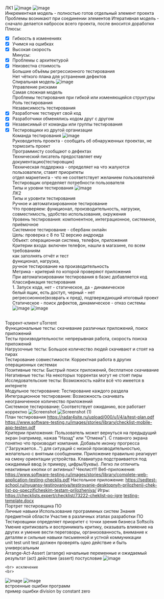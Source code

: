 <BR> ЛК1
![image](https://user-images.githubusercontent.com/50214016/213662701-8126664d-256c-4b04-8c32-9e9ae7ab51f6.png)
![image](https://user-images.githubusercontent.com/50214016/213662742-e798724a-50ca-4ef6-b9c2-5b015370bbcb.png)
<br> Инкрементная модель - полностью готов отдельный элемент проекта
  Проблемы возникают при соединении элементов
 Итеративная модель - сначало делается набросок всего проекта, после вносится доработки
<br> Плюсы:
  - [X] Гибкость в изменениях
  - [X] Учимся на ошибках
  - [X] Высокая скорость
<br> Минусы:
  - [X] Проблемы с архитектурой 
  - [X] Неизвестна стоимость
<br> Большие объёмы регрессионного тестирования
<br> Нет чёткого плана для устранения дефектов
<BR> Спиральная модель
  ![image](https://user-images.githubusercontent.com/50214016/213664565-c2fcbf8e-a7d7-4daf-937d-61bb9413cc3d.png)
<br> Управление рисками
<br> Самая сложная модель
  <br> Проблемы тестирования при гибкой или изменяющейся структуры
  <br> Роль тестирования
  <br> Независимость тестирования
  - [x] Разработчик тестирует свой код
  - [x] Разработчики обменялись кодом друг с другом
  - [x] Независимый от команды или группы тестирования
  - [x] Тестировщики из другой организации
  <br> Команда тестирования
  ![image](https://user-images.githubusercontent.com/50214016/213667248-e53166f2-0a59-4498-aa6a-a1a8d0912ac0.png)
<br> Руководитель проекта - сообщать об обнаруженных проектах, не тормозить проект
  <br> Программисту сообщают о дефектах
  <br> Технический писатель предоставляет ему документацию(тестировщик)
  <br> Техническая поддержка - определяет на что жалуются пользователи, ставят приоритеты
  <br> отдел маркетинга - что не соответствует желанием пользователей
  <br> Тестировщик определяет потребности пользователя
  <br> Типы и уровни тестирования
  ![image](https://user-images.githubusercontent.com/50214016/213669734-65e8bac1-8a69-4956-bc87-86110e618eae.png)
<BR> ЛК2
  <BR> Типы и уровнти тестирования
    <BR> Ручное и автоматизированное тестирование 
      <br> Что проверяем: функционал, производительность, нагрузки, совместимость, удобство использования, окружения
      <BR> Уровень тестирования: компонентное, интеграционное, системное, приёмочное
        <BR> Системное тестирование - сбербанк онлайн
          <BR> Цель: проверка с 8 по 12 версию андроида
            <BR> Объект: операционная система, телефон, приложения
              <BR> Критерии входа: включен телефон, нашли в магазине, по всем требованиям
                <BR> как заполнять отчёт и тест
                  <BR> функционал, нагрузка, 
                    <BR> ручное тестирование на производительность
                      <BR> Метрика - критерий по которой проверяют приложения
                        <BR> При автоматизировании тестирования в базис добавляется код
                          <BR> Классификация тестирования
                            <BR> 1. Запуск кода, нет - статическое, да - динамическое
                              <BR> белый ящик, есть доступ, черный - нет
                                <BR> регрессионное(возврать к пред), подтверждающий итоговый проект
                                  <BR> Статическое - поиск дефектов, динамическое - отказ системы
                                    ![image](https://user-images.githubusercontent.com/50214016/215058319-4244b3b4-7b26-4918-af8e-d555eb2f9bb1.png)
                                    ![image](https://user-images.githubusercontent.com/50214016/215058463-5e588c04-aed9-4ac5-b544-f258df3700e4.png)

<BR> Торрент-клиент uTorrent
  <BR> Функциональные тесты: скачивание различных приложений, поиск приложений
    <BR> Тесты производительности: непрерывная работа, скорость поиска приложений
      <BR> Нагрузочные тесты: Большое количество людей скачивают и стоят на пирах
        <BR> Тестирование совместимости: Корректная работа в других операционных системах
          <BR> Позитивные тесты: Быстрый поиск приложений, бесплатное скачивание
            <BR> Негативные тесты: На некоторых торрентах могут не стоят пиры
              <BR> Исследовательские тесты: Возможность найти всё что имеется в интернете
                <BR> Модульное тестирование: Тестирование каждого раздела
                  <BR> Интеграционное тестирование: Возможность скачивать неограниченное количество приложений
                    <BR> Системное тестирование: Соответствует ожиданию, все работает корректно 
![Screenshot](https://user-images.githubusercontent.com/97594123/219617686-a9e32a2a-f1f0-4be8-82e0-316e95e57f5f.png)
![Screenshot (1)](https://user-images.githubusercontent.com/97594123/219617692-539a9f05-95e6-45d7-bee2-15a89de9a62f.png)
<br> План тестирования
https://radar4site.ru/upload/000/u1/4/a/test-plan.pdf
https://www.software-testing.ru/images/stories/library/checklist-mobile-app-testen.pdf
<BR> Критерии приложения:
Пользователь может вернуться на предыдущий
экран (например, нажав "Назад" или
"Отмена").
 С главного экрана понятно что производит компания.
 Добавьте иконку прогресса ("Загружается…")
для ситуаций с низкой производительностью,
желательно с внятным сообщением.
Приложение правильно реагирует на смену
ориентации устройства.
Клавиатура подстраивается под ожидаемый
ввод (к примеру, цифры/буквы).
Легко ли отличить неактивные кнопки от
активных?
  Чеклист!!!
Веб-приложения: https://www.software-testing.ru/images/stories/library/complete-web-application-testing-checklis.pdf
Настольное приложение: https://sedtest-school.ru/nyuansy-testirovaniya/testirovanie-desktopnyh-prilozhenij-chek-list-po-speczificheskim-testam-prilozheniya/
Игры: https://checklists.expert/checklist/73222-cheklist-po-igre
[testing-template.docx](https://github.com/qune4q/6sem/files/10880762/testing-template.docx)
<br> Портрет тестировщика ПО
  <BR> Личные навыки
    Использование программных систем
    Знания предметной области
    Участие в различных этапах разработки ПО
Тестировщики определяет приоритет с точки зрения бизнеса
Softscils
    Умение критиковать и воспринимать критику, оказывать влияение на других и умение вести переговоры, организованность, внимание к деталям и сильные навыки письменной и устной коммуникации
    <br> unit test
unit test должен проверять одно действие и быть универсальным
    <br> Arrange-Act-Assert
    (arrange) начальные переменные и ожидаемый результат
    (act) действие
    (assert) постусловие
    ![image](https://user-images.githubusercontent.com/50214016/224287180-a1c61a9b-2f8f-443a-8b6a-cf319d272768.png)
    
    <br> исключение
    <br> 
![image](https://user-images.githubusercontent.com/50214016/229086793-331d1f2c-7c1d-4be5-b324-19a9b3d31cca.png)
![image](https://user-images.githubusercontent.com/50214016/229086870-096cd4df-f89b-4759-a710-e1e6b96a53b6.png)
    <br> встроенные ошибки программ
<br> пример ошибки division by constant zero
    



    
